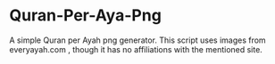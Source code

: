 # Quran-Per-Aya-Png

A simple Quran per Ayah png generator. This script uses images from everyayah.com   ,   though it has no affiliations with the mentioned site.
